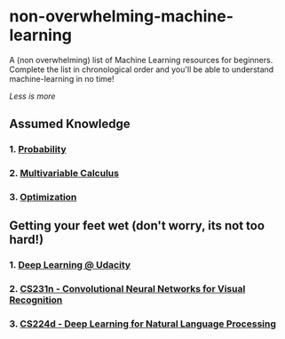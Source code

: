# non-overwhelming-machine-learning
A (non overwhelming) list of Machine Learning resources for beginners. Complete the list in chronological order and you'll be able to understand machine-learning in no time!

*Less is more*

## Assumed Knowledge

### 1. [Probability](https://www.khanacademy.org/math/probability)

### 2. [Multivariable Calculus](https://www.khanacademy.org/math/calculus-home/multivariable-calculus)

### 3. [Optimization](https://www.khanacademy.org/math/calculus-home/derivative-applications-calc/optimization-calc/e/optimization)

## Getting your feet wet (don't worry, its not too hard!)

### 1. [Deep Learning @ Udacity](https://www.udacity.com/course/deep-learning--ud730)

### 2. [CS231n - Convolutional Neural Networks for Visual Recognition](http://cs231n.stanford.edu/)

### 3. [CS224d - Deep Learning for Natural Language Processing](http://cs224d.stanford.edu/)
